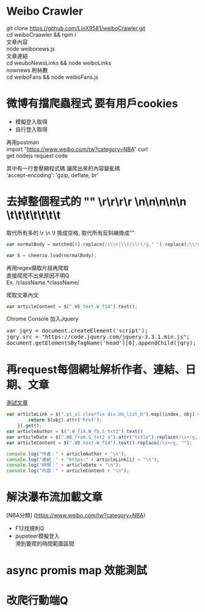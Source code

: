 # Weibo Crawler
git clone https://github.com/LinX9581/weiboCrawler.git  
cd weiboCraawler && npm i  
文章內容  
node weibonews.js  
文章連結  
cd weuboNewsLinks && node weiboLinks  
nownews 粉絲數  
cd weiboFans && node weiboFans.js  


# 微博有擋爬蟲程式 要有用戶cookies
* 模擬登入取得  
* 自行登入取得  

再用postman  
import "https://www.weibo.com/tw?category=NBA" curl  
get nodejs request code  

其中有一行會壓縮程式碼 讓爬出來的內容變亂碼  
'accept-encoding': 'gzip, deflate, br'  

# 去掉整個程式的 \"\" \r\r\r\r \n\n\n\n\n \t\t\t\t\t\t\t

取代所有多的 \r \n \t 換成空格, 取代所有反斜線換成""
``` javascript
var normalBody = matched[0].replace(/(\\n|\\t|\\r)/g," ").replace(/\\/g,"");
```

``` javascript
var $ = cheerio.load(normalBody);
```

再用regex擷取片段再爬取  
直接爬爬不出來原因不明Q  
Ex. /className.*className/  

爬取文章內文  
``` javascript
var articleContent = $(".WB_text.W_f14").text();  
```

Chrome Console 加入Jquery  
<pre>
var jqry = document.createElement('script');
jqry.src = "https://code.jquery.com/jquery-3.3.1.min.js";
document.getElementsByTagName('head')[0].appendChild(jqry);
</pre>

# 再request每個網址解析作者、連結、日期、文章
[測試文章](https://www.weibo.com/1984373641/HtY05AKL2?ref=feedsdk&type=comment#_rnd1557838495869])  

``` javascript
var articleLink = $(".pt_ul.clearfix div.UG_list_b").map((index, obj) => {
        return $(obj).attr('href');
    }).get();
var articleAuthor = $(".W_f14.W_fb.S_txt1").text()
var articleDate = $(".WB_from.S_txt2 a").attr("title").replace(/\s+/g, "");
var articleContent = $(".WB_text.W_f14").text().replace(/\s+/g, "");

console.log("作者：" + articleAuthor + "\n");
console.log("連結：" + "https:" + articleLink[i] + "\n");
console.log("時間：" + articleDate + "\n");
console.log("內容：" + articleContent + "\n");
```

# 解決瀑布流加載文章  
[NBA分類] (https://www.weibo.com/tw?category=NBA)  
* F12找規則Q  
* pupeteer模擬登入  
滑到要爬的時間範圍區間  

# async promis map 效能測試

# 改爬行動端Q